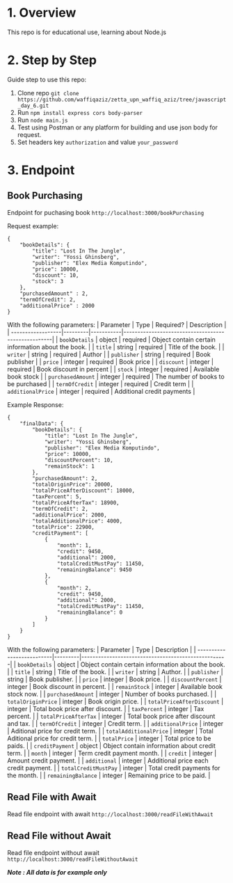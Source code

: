 # 1. Overview
This repo is for educational use, learning about Node.js

# 2. Step by Step
Guide step to use this repo:
1. Clone repo `git clone https://github.com/waffiqaziz/zetta_upn_waffiq_aziz/tree/javascript_day_6.git`
2. Run `npm install express cors body-parser`
3. Run `node main.js`
4. Test using Postman or any platform for building and use json body for request.
5. Set headers key `authorization` and value `your_password`

# 3. Endpoint

## Book Purchasing
Endpoint for puchasing book
`http://localhost:3000/bookPurchasing`

Request example:
```
{
    "bookDetails": {
        "title": "Lost In The Jungle",
        "writer": "Yossi Ghinsberg",
        "publisher": "Elex Media Komputindo",
        "price": 10000,
        "discount": 10,
        "stock": 3
    },
    "purchasedAmount" : 2,
    "termOfCredit": 2,
    "additionalPrice" : 2000
}
```
With the following parameters:
| Parameter         | Type    | Required? | Description                                        |
| ------------------|---------|-----------|----------------------------------------------------|
| `bookDetails`     | object  | required  | Object contain certain information about the book. |
| `title`           | string  | required  | Title of the book.                                 |
| `writer`          | string  | required  | Author                                             |
| `publisher`       | string  | required  | Book publisher                                     |
| `price`           | integer | required  | Book price                                         | 
| `discount`        | integer | required  | Book discount in percent                           | 
| `stock`           | integer | required  | Available book stock                               | 
| `purchasedAmount` | integer | required  | The number of books to be purchased                | 
| `termOfCredit`    | integer | required  | Credit term                                        |
| `additionalPrice` | integer | required  | Additional credit payments                         | 


Example Response:
```
{
    "finalData": {
        "bookDetails": {
            "title": "Lost In The Jungle",
            "writer": "Yossi Ghinsberg",
            "publisher": "Elex Media Komputindo",
            "price": 10000,
            "discountPercent": 10,
            "remainStock": 1
        },
        "purchasedAmount": 2,
        "totalOriginPrice": 20000,
        "totalPriceAfterDiscount": 18000,
        "taxPercent": 5,
        "totalPriceAfterTax": 18900,
        "termOfCredit": 2,
        "additionalPrice": 2000,
        "totalAdditionalPrice": 4000,
        "totalPrice": 22900,
        "creditPayment": [
            {
                "month": 1,
                "credit": 9450,
                "additional": 2000,
                "totalCreditMustPay": 11450,
                "remainingBalance": 9450
            },
            {
                "month": 2,
                "credit": 9450,
                "additional": 2000,
                "totalCreditMustPay": 11450,
                "remainingBalance": 0
            }
        ]
    }
}
```
With the following parameters:
| Parameter                 | Type    | Description                                        |
| --------------------------|---------|----------------------------------------------------|
| `bookDetails`             | object  | Object contain certain information about the book. |
| `title`                   | string  | Title of the book.                                 |
| `writer`                  | string  | Author.                                            |
| `publisher`               | string  | Book publisher.                                    |
| `price`                   | integer | Book price.                                        | 
| `discountPercent`         | integer | Book discount in percent.                          | 
| `remainStock`             | integer | Available book stock now.                          | 
| `purchasedAmount`         | integer | Number of books purchased.                         | 
| `totalOriginPrice`        | integer | Book origin price.                                 |
| `totalPriceAfterDiscount` | integer | Total book price after discount.                   |
| `taxPercent`              | integer | Tax percent.                                       | 
| `totalPriceAfterTax`      | integer | Total book price after discount and tax.           | 
| `termOfCredit`            | integer | Credit term.                                       | 
| `additionalPrice`         | integer | Aditional price for credit term.                   | 
| `totalAdditionalPrice`    | integer | Total Aditional price for credit term.             | 
| `totalPrice`              | integer | Total price to be paids.                           | 
| `creditPayment`           | object  | Object contain information about credit term.      | 
| `month`                   | integer | Term credit payment month.                         | 
| `credit`                  | integer | Amount credit payment.                             | 
| `additional`              | integer | Additional price each credit payment.              | 
| `totalCreditMustPay`      | integer | Total credit payments for the month.               | 
| `remainingBalance`        | integer | Remaining price to be paid.                        | 

## Read File with Await
Read file endpoint with await
`http://localhost:3000/readFileWithAwait`

## Read File without Await
Read file endpoint without await
`http://localhost:3000/readFileWithoutAwait`

___Note : All data is for example only___

